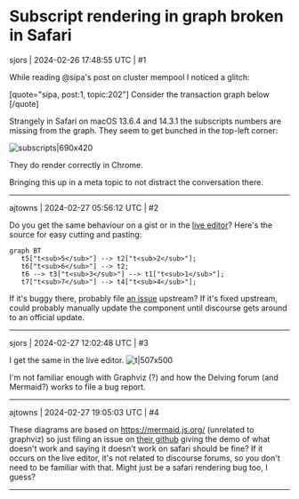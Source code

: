 # Subscript rendering in graph broken in Safari

sjors | 2024-02-26 17:48:55 UTC | #1

While reading @sipa's post on cluster mempool I noticed a glitch:

[quote="sipa, post:1, topic:202"]
Consider the transaction graph below
[/quote]

Strangely in Safari on macOS 13.6.4 and 14.3.1 the subscripts numbers  are missing from the graph. They seem to get bunched in the top-left corner:

![subscripts|690x420](upload://cSNreuchXWJzi095wLRWD8khoYz.png)

They do render correctly in Chrome.

Bringing this up in a meta topic to not distract the conversation there.

-------------------------

ajtowns | 2024-02-27 05:56:12 UTC | #2

Do you get the same behaviour on a gist or in the [live editor](https://mermaid.live/)? Here's the source for easy cutting and pasting:

```
graph BT
   t5["t<sub>5</sub>"] --> t2["t<sub>2</sub>"];
   t6["t<sub>6</sub>"] --> t2;
   t6 --> t3["t<sub>3</sub>"] --> t1["t<sub>1</sub>"];
   t7["t<sub>7</sub>"] --> t4["t<sub>4</sub>"];
```

If it's buggy there, probably file [an issue](https://github.com/mermaid-js/mermaid/issues) upstream? If it's fixed upstream, could probably manually update the component until discourse gets around to an official update.

-------------------------

sjors | 2024-02-27 12:02:48 UTC | #3

I get the same in the live editor.
![t|507x500](upload://t0XGChc9cDmCHK4t7I8vvFMZb7J.png)

I'm not familiar enough with Graphviz (?) and how the Delving forum (and Mermaid?) works to file a bug report.

-------------------------

ajtowns | 2024-02-27 19:05:03 UTC | #4

These diagrams are based on https://mermaid.js.org/ (unrelated to graphviz) so just filing an issue on [their github](https://github.com/mermaid-js/mermaid/issues) giving the demo of what doesn't work and saying it doesn't work on safari should be fine? If it occurs on the live editor, it's not related to discourse forums, so you don't need to be familiar with that. Might just be a safari rendering bug too, I guess?

-------------------------

